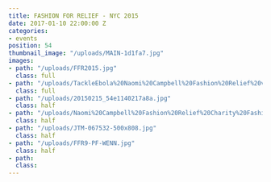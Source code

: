 ```yaml
---
title: FASHION FOR RELIEF - NYC 2015
date: 2017-01-10 22:00:00 Z
categories:
- events
position: 54
thumbnail_image: "/uploads/MAIN-1d1fa7.jpg"
images:
- path: "/uploads/FFR2015.jpg"
  class: full
- path: "/uploads/TackleEbola%20Naomi%20Campbell%20Fashion%20Relief%20vvrA7MNiOKpx.jpg"
  class: full
- path: "/uploads/20150215_54e1140217a8a.jpg"
  class: half
- path: "/uploads/Naomi%20Campbell%20Fashion%20Relief%20Charity%20Fashion%20nlptEvm_xfYl.jpg"
  class: half
- path: "/uploads/JTM-067532-500x808.jpg"
  class: half
- path: "/uploads/FFR9-PF-WENN.jpg"
  class: half
- path: 
  class: 
---
```



